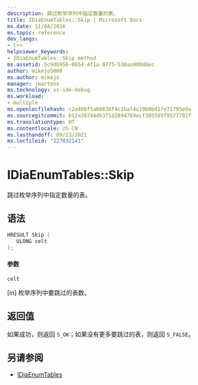 ```yaml
---
description: 跳过枚举序列中指定数量的表。
title: IDiaEnumTables::Skip | Microsoft Docs
ms.date: 11/04/2016
ms.topic: reference
dev_langs:
- C++
helpviewer_keywords:
- IDiaEnumTables::Skip method
ms.assetid: 5c9db956-0654-4f1a-8775-530aa980d8ec
author: mikejo5000
ms.author: mikejo
manager: jmartens
ms.technology: vs-ide-debug
ms.workload:
- multiple
ms.openlocfilehash: c2a40bf5a68836f4c1baf4c19b9b417e71795e9a
ms.sourcegitcommit: b12a38744db371d2894769ecf305585f9577792f
ms.translationtype: HT
ms.contentlocale: zh-CN
ms.lasthandoff: 09/13/2021
ms.locfileid: "127832141"
---
```

# <a name="idiaenumtablesskip"></a>IDiaEnumTables::Skip
跳过枚举序列中指定数量的表。

## <a name="syntax"></a>语法

```C++
HRESULT Skip ( 
   ULONG celt
);
```

#### <a name="parameters"></a>参数
 `celt`

[in] 枚举序列中要跳过的表数。

## <a name="return-value"></a>返回值
 如果成功，则返回 `S_OK`；如果没有更多要跳过的表，则返回 `S_FALSE`。

## <a name="see-also"></a>另请参阅
- [IDiaEnumTables](../../debugger/debug-interface-access/idiaenumtables.md)
